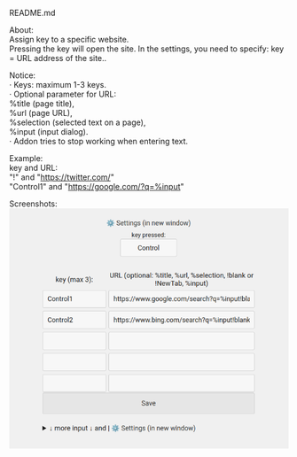 README.md  

About:  
Assign key to a specific website.  
Pressing the key will open the site. In the settings, you need to specify: key = URL address of the site..  

Notice:  
· Keys: maximum 1-3 keys.  
· Optional parameter for URL:  
%title (page title),  
%url (page URL),  
%selection (selected text on a page),  
%input (input dialog).  
· Addon tries to stop working when entering text.

Example:  
key and URL:  
"!" and "https://twitter.com/"   
"Control1" and "https://google.com/?q=%input"  


Screenshots:  
[![screenshot](screenshot.png)](screenshot.png)







